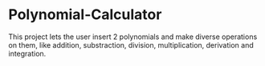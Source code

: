 # Polynomial-Calculator
This project lets the user insert 2 polynomials and make diverse operations on them, like addition, substraction, division, multiplication, derivation and integration.
